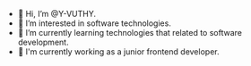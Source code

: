 - 👋 Hi, I’m @Y-VUTHY.
- 👀 I’m interested in software technologies.
- 🌱 I’m currently learning technologies that related to software development. 
- 💞️ I'm currently working as a junior frontend developer.
